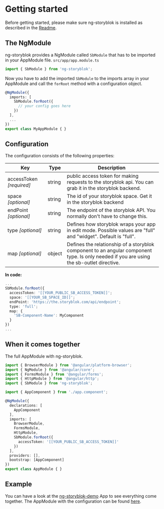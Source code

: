 # Getting started

Before getting started, please make sure ng-storyblok is installed as described in the [Readme](https://github.com/thomaspink/ng-storyblok).

## The NgModule
ng-storyblok provides a NgModule called `SbModule` that has to be imported in your AppModule file.
`src/app/app.module.ts`
```ts
import { SbModule } from 'ng-storyblok';
```

Now you have to add the imported `SbModule` to the imports array in your AppModule and call the `forRoot` method with a configuration object.
```ts
@NgModule({
  imports: [
    SbModule.forRoot({
      // your config goes here
    })
  ],
  ...
})
export class MyAppModule { }
```
## Configuration
The configuration consists of the following properties:

| Key                         | Type      | Description                                                                |
|-----------------------------|-----------|----------------------------------------------------------------------------|
| accessToken *[required]* | string    | public access token for making requests to the storyblok api. You can grab it in the storyblok backend. |
| space *[optional]*       | string    | The id of your storyblok space. Get it in the storyblok backend            |
| endPoint *[optional]*    | string    | The endpoint of the storyblok API. You normally don't have to change this. |
| type *[optional]*        | string    | Defines how storyblok wraps your app in edit mode. Possible values are "full" and "widget". Default is "full". |
| map *[optional]*         | object    | Defines the relationship of a storyblok component to an angular component type. Is only needed if you are using the sb-outlet directive. |

**In code:**
```ts
...
SbModule.forRoot({
  accessToken: '[[YOUR_PUBLIC_SB_ACCESS_TOKEN]]';
  space: '[[YOUR_SB_SPACE_ID]]';
  endPoint: 'https://the.storyblok.com/api/endpoint';
  type: 'full';
  map: {
    'SB-Component-Name': MyComponent
  }
})
...
```

## When it comes together
The full AppModule with ng-storyblok.
```ts
import { BrowserModule } from '@angular/platform-browser';
import { NgModule } from '@angular/core';
import { FormsModule } from '@angular/forms';
import { HttpModule } from '@angular/http';
import { SbModule } from 'ng-storyblok';

import { AppComponent } from './app.component';

@NgModule({
  declarations: [
    AppComponent
  ],
  imports: [
    BrowserModule,
    FormsModule,
    HttpModule,
    SbModule.forRoot({
      accessToken: '[[YOUR_PUBLIC_SB_ACCESS_TOKEN]]'
    })
  ],
  providers: [],
  bootstrap: [AppComponent]
})
export class AppModule { }
```
## Example
You can have a look at the [ng-storyblok-demo](https://github.com/thomaspink/ng-storyblok-demo) App to see everything come together. The AppModule with the configuration can be found [here](https://github.com/thomaspink/ng-storyblok-demo/blob/master/src/app/app.module.ts).
